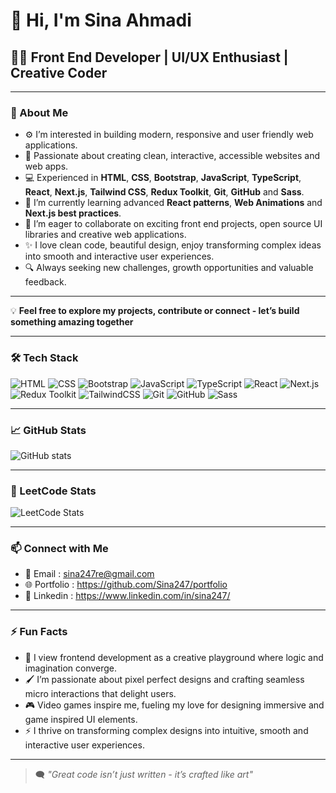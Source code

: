 # 👋 Hi, I'm Sina Ahmadi

## 👩‍💻 Front End Developer | UI/UX Enthusiast | Creative Coder

---

### 🚀 About Me

- ⚙️ I’m interested in building modern, responsive and user friendly web applications.
- 🤩 Passionate about creating clean, interactive, accessible websites and web apps.
- 💻 Experienced in **HTML**, **CSS**, **Bootstrap**, **JavaScript**, **TypeScript**, **React**, **Next.js**, **Tailwind CSS**, **Redux Toolkit**, **Git**, **GitHub** and **Sass**.
- 🌱 I’m currently learning advanced **React patterns**, **Web Animations** and **Next.js best practices**.
- 💞 I’m eager to collaborate on exciting front end projects, open source UI libraries and creative web applications.
- ✨ I love clean code, beautiful design, enjoy transforming complex ideas into smooth and interactive user experiences.
- 🔍 Always seeking new challenges, growth opportunities and valuable feedback.

---

💡 **Feel free to explore my projects, contribute or connect - let’s build something amazing together**

---

### 🛠️ Tech Stack

![HTML](https://img.shields.io/badge/HTML-E34F26?style=flat-square&logo=html5&logoColor=white)
![CSS](https://img.shields.io/badge/CSS-1572B6?style=flat-square&logo=css3&logoColor=white)
![Bootstrap](https://img.shields.io/badge/Bootstrap-7952B3?style=flat-square&logo=bootstrap&logoColor=white)
![JavaScript](https://img.shields.io/badge/JavaScript-F7DF1E?style=flat-square&logo=javascript&logoColor=black)
![TypeScript](https://img.shields.io/badge/TypeScript-3178C6?style=flat-square&logo=typescript&logoColor=white)
![React](https://img.shields.io/badge/React-61DAFB?style=flat-square&logo=react&logoColor=black)
![Next.js](https://img.shields.io/badge/Next.js-000000?style=flat-square&logo=next.js&logoColor=white)
![Redux Toolkit](https://img.shields.io/badge/Redux--Toolkit-764ABC?style=flat-square&logo=redux&logoColor=white)
![TailwindCSS](https://img.shields.io/badge/TailwindCSS-06B6D4?style=flat-square&logo=tailwind-css&logoColor=white)
![Git](https://img.shields.io/badge/Git-F05032?style=flat-square&logo=git&logoColor=white)
![GitHub](https://img.shields.io/badge/GitHub-181717?style=flat-square&logo=github&logoColor=white)
![Sass](https://img.shields.io/badge/Sass-CC6699?style=flat-square&logo=sass&logoColor=white)

---

### 📈 GitHub Stats

![GitHub stats](https://github-readme-stats.vercel.app/api?username=Sina247&show_icons=true&theme=tokyonight&cache_seconds=3600)

---

### 🧠 LeetCode Stats

![LeetCode Stats](https://leetcard.jacoblin.cool/Sina247?theme=catppuccinMocha&font=Kanit&ext=contest)

---

### 📫 Connect with Me

- 📧 Email : sina247re@gmail.com
- 🌐 Portfolio : https://github.com/Sina247/portfolio
- 💼 Linkedin : https://www.linkedin.com/in/sina247/

---

### ⚡ Fun Facts

- 🧠 I view frontend development as a creative playground where logic and imagination converge.
- 🖌️ I’m passionate about pixel perfect designs and crafting seamless micro interactions that delight users.
- 🎮 Video games inspire me, fueling my love for designing immersive and game inspired UI elements.
- ⚡ I thrive on transforming complex designs into intuitive, smooth and interactive user experiences.

---

>  🗨️ *"Great code isn’t just written - it’s crafted like art"*
